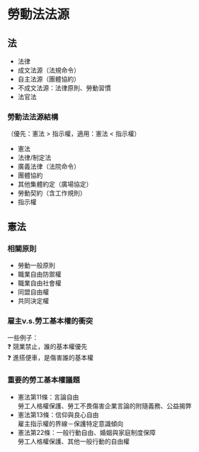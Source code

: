 # 勞動法法源

## 法

* 法律
* 成文法源（法規命令）
* 自主法源（團體協約）
* 不成文法源：法律原則、勞動習慣
* 法官法

### 勞動法法源結構

（優先：憲法 > 指示權，適用：憲法 < 指示權）

* 憲法
* 法律/制定法
* 廣義法律（法院命令）
* 團體協約
* 其他集體約定（廣場協定）
* 勞動契約（含工作規則）
* 指示權

## 憲法

### 相關原則

* 勞動一般原則
* 職業自由防禦權
* 職業自由社會權
* 同盟自由權
* 共同決定權

### 雇主v.s.勞工基本權的衝突

一些例子：\
❓ 競業禁止，誰的基本權優先\
❓ 進搭便車，是傷害誰的基本權

### 重要的勞工基本權議題

* 憲法第11條：言論自由\
  勞工人格權保護、勞工不畏傷害企業言論的附隨義務、公益揭弊
* 憲法第13條：信仰與良心自由\
  雇主指示權的界線－保護特定意識傾向
* 憲法第22條：一般行動自由、婚姻與家庭制度保障\
  勞工人格權保護、其他一般行動的自由權
